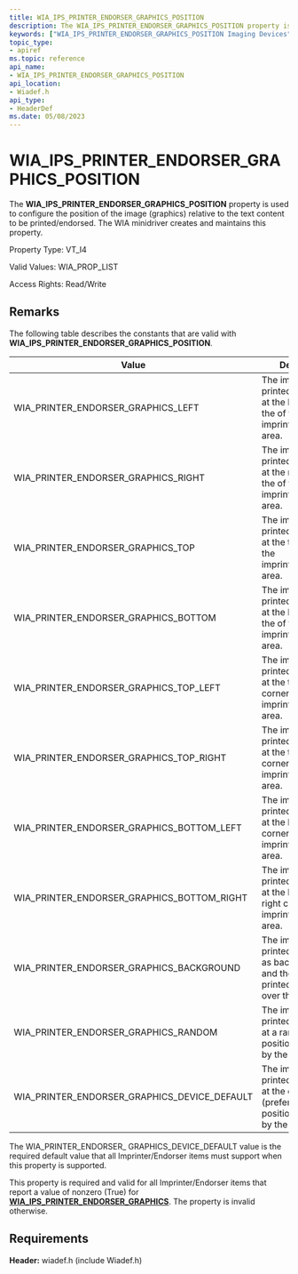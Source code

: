 ```yaml
---
title: WIA_IPS_PRINTER_ENDORSER_GRAPHICS_POSITION
description: The WIA_IPS_PRINTER_ENDORSER_GRAPHICS_POSITION property is used to configure the position of the image (graphics) relative to the text content to be printed/endorsed. The WIA minidriver creates and maintains this property.
keywords: ["WIA_IPS_PRINTER_ENDORSER_GRAPHICS_POSITION Imaging Devices"]
topic_type:
- apiref
ms.topic: reference
api_name:
- WIA_IPS_PRINTER_ENDORSER_GRAPHICS_POSITION
api_location:
- Wiadef.h
api_type:
- HeaderDef
ms.date: 05/08/2023
---
```


# WIA_IPS_PRINTER_ENDORSER_GRAPHICS_POSITION

The **WIA_IPS_PRINTER_ENDORSER_GRAPHICS_POSITION** property is used to configure the position of the image (graphics) relative to the text content to be printed/endorsed. The WIA minidriver creates and maintains this property.

Property Type: VT_I4

Valid Values: WIA_PROP_LIST

Access Rights: Read/Write

## Remarks

The following table describes the constants that are valid with **WIA_IPS_PRINTER_ENDORSER_GRAPHICS_POSITION**.

| Value | Definition |
|--|--|
| WIA_PRINTER_ENDORSER_GRAPHICS_LEFT | The image is printed/endorsed at the left side of the of the imprinter/endorser area. |
| WIA_PRINTER_ENDORSER_GRAPHICS_RIGHT | The image is printed/endorsed at the right side of the of the imprinter/endorser area. |
| WIA_PRINTER_ENDORSER_GRAPHICS_TOP | The image is printed/endorsed at the top of the of the imprinter/endorser area. |
| WIA_PRINTER_ENDORSER_GRAPHICS_BOTTOM | The image is printed/endorsed at the bottom of the of the imprinter/endorser area. |
| WIA_PRINTER_ENDORSER_GRAPHICS_TOP_LEFT | The image is printed/endorsed at the top-left corner of the imprinter/endorser area. |
| WIA_PRINTER_ENDORSER_GRAPHICS_TOP_RIGHT | The image is printed/endorsed at the top-right corner of the imprinter/endorser area. |
| WIA_PRINTER_ENDORSER_GRAPHICS_BOTTOM_LEFT | The image is printed/endorsed at the bottom-left corner of the imprinter/endorser area. |
| WIA_PRINTER_ENDORSER_GRAPHICS_BOTTOM_RIGHT | The image is printed/endorsed at the bottom-right corner of the imprinter/endorser area. |
| WIA_PRINTER_ENDORSER_GRAPHICS_BACKGROUND | The image is printed/endorsed as background and the text is printed/endorsed over the image. |
| WIA_PRINTER_ENDORSER_GRAPHICS_RANDOM | The image is printed/endorsed at a random position chosen by the device. |
| WIA_PRINTER_ENDORSER_GRAPHICS_DEVICE_DEFAULT | The image is printed/endorsed at the default (preferred) position chosen by the device. |

The WIA_PRINTER_ENDORSER_ GRAPHICS_DEVICE_DEFAULT value is the required default value that all Imprinter/Endorser items must support when this property is supported.

This property is required and valid for all Imprinter/Endorser items that report a value of nonzero (True) for [**WIA_IPS_PRINTER_ENDORSER_GRAPHICS**](wia-ips-printer-endorser-graphics.md). The property is invalid otherwise.

## Requirements

**Header:** wiadef.h (include Wiadef.h)
